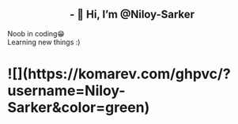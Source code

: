 <h2 style="text-align:center;">- 👋 Hi, I’m @Niloy-Sarker </h2>
<p> Noob in coding😁 <br>
Learning new things :) </p>
<h1> ![](https://komarev.com/ghpvc/?username=Niloy-Sarker&color=green) </h1>
